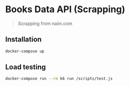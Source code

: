 # Books Data API (Scrapping)
> Scrapping from naiin.com


## Installation

```sh
docker-compose up
```

## Load testing
```sh
docker-compose run --rm k6 run /scripts/test.js
```


